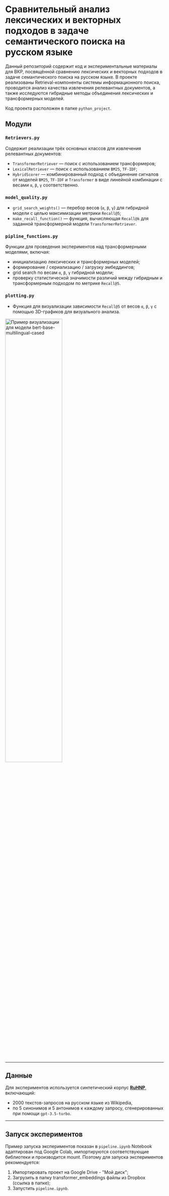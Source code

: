 # Сравнительный анализ лексических и векторных подходов в задаче семантического поиска на русском языке

Данный репозиторий содержит код и экспериментальные материалы для ВКР, посвящённой сравнению лексических и векторных подходов в задаче семантического поиска на русском языке. В проекте реализованы Retrieval-компоненты системы информационного поиска, проводится анализ качества извлечения релевантных документов, а также исследуются гибридные методы объединения лексических и трансформерных моделей.

Код проекта расположен в папке `python_project`.

## Модули

### `Retrievers.py`

Содержит реализации трёх основных классов для извлечения релевантных документов:
- `TransformerRetriever` — поиск с использованием трансформеров;
- `LexicalRetriever` — поиск с использованием `BM25`, `TF-IDF`;
- `HybridScorer` — комбинированный подход с объединение сигналов от моделей `BM25`, `TF-IDF` и `Transformer` в виде линейной комбинации с весами `α`, `β`, `γ` соответственно.

### `model_quality.py`

- `grid_search_weights()` — перебор весов (`α`, `β`, `γ`) для гибридной модели с целью максимизации метрики `Recall@5`;
- `make_recall_function()` — функция, вычисляющая `Recall@k` для заданной трансформерной модели `TransformerRetriever`.

### `pipline_functions.py`

Функции для проведения экспериментов над трансформерными моделями, включая:
- инициализацию лексических и трансформерных моделей;
- формирование / сериализацию / загрузку эмбеддингов;
- grid search по весам `α`, `β`, `γ` гибридной модели;
- проверку статистической значимости различий между гибридным и трансформерным подходом по метрике `Recall@5`. 

### `plotting.py`

- Функция для визуализации зависимости `Recall@5` от весов `α`, `β`, `γ` с помощью 3D-графиков для визуального анализа.
<img src="https://github.com/BodBodBod/diploma/blob/main/python_project/experiments_results/bert-base-multilingual-cased.png?raw=true" style="width:60%; max-width:100%;" alt="Пример визуализации для модели bert-base-multilingual-cased">

---

## Данные

Для экспериментов используется синтетический корпус [**RuHNP**](https://huggingface.co/datasets/deepvk/ru-HNP#ruhnp), включающий:
- 2000 текстов-запросов на русском языке из Wikipedia,
- по 5 синонимов и 5 антонимов к каждому запросу, сгенерированных при помощи `gpt-3.5-turbo`.

---

## Запуск экспериментов

Пример запуска экспериментов показан в `pipeline.ipynb`
Notebook адаптирован под Google Colab, импортируются соответствующие библиотеки и производится mount.
Поэтому для запуска экспериментов рекомендуется:
1. Импортировать проект на Google Drive - "Мой диск";
2. Загрузить в папку transformer_embeddings файлы из Dropbox (ссылка в папке);
3. Запустить `pipeline.ipynb`.
